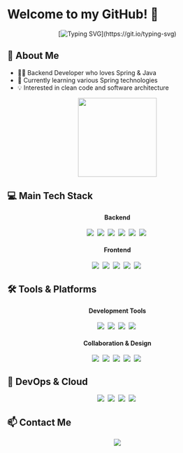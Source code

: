 # Welcome to my GitHub! 👋

<div align="center">
  
  <!-- 소개 배너 이미지나 타이틀 -->
  
  [![Typing SVG](https://readme-typing-svg.demolab.com?font=Fira+Code&weight=600&size=30&pause=1000&color=F7319E&center=true&vCenter=true&repeat=true&random=false&width=600&lines=Backend+Developer;)](https://git.io/typing-svg)
  
</div>

## 🌟 About Me
- 👨‍💻 Backend Developer who loves Spring & Java
- 🌱 Currently learning various Spring technologies
- 💡 Interested in clean code and software architecture

<div align="center">
  
  <!-- GitHub 통계 - 2개를 나란히 배치 -->
  <img height="180em" src="https://github-readme-stats.vercel.app/api?username=ddangme&show_icons=true&theme=radical&include_all_commits=true&count_private=true" />
  
</div>

## 💻 Main Tech Stack
<div align="center">
  <h4>Backend</h4>
  <img src="https://img.shields.io/badge/java-007396?style=for-the-badge&logo=java&logoColor=white" />&nbsp
  <img src="https://img.shields.io/badge/Spring%20Boot-6DB33F?style=for-the-badge&logo=spring-boot&logoColor=white" />&nbsp
  <img src="https://img.shields.io/badge/Spring%20Security-6DB33F?style=for-the-badge&logo=spring-security&logoColor=white" />&nbsp
  <img src="https://img.shields.io/badge/Spring%20Data%20JPA-6DB33F?style=for-the-badge&logo=spring&logoColor=white" />&nbsp
  <img src="https://img.shields.io/badge/QueryDSL-0769AD?style=for-the-badge&logo=java&logoColor=white" />&nbsp
  <img src="https://img.shields.io/badge/MySQL-4479A1?style=for-the-badge&logo=mysql&logoColor=white" />&nbsp
  
  <h4>Frontend</h4>
  <img src="https://img.shields.io/badge/React-61DAFB?style=for-the-badge&logo=react&logoColor=black" />&nbsp
  <img src="https://img.shields.io/badge/TypeScript-3178C6?style=for-the-badge&logo=typescript&logoColor=white" />&nbsp
  <img src="https://img.shields.io/badge/React%20Router-CA4245?style=for-the-badge&logo=react-router&logoColor=white" />&nbsp
  <img src="https://img.shields.io/badge/Styled%20Components-DB7093?style=for-the-badge&logo=styled-components&logoColor=white" />&nbsp
  <img src="https://img.shields.io/badge/Tailwind%20CSS-06B6D4?style=for-the-badge&logo=tailwind-css&logoColor=white" />&nbsp
</div>

## 🛠️ Tools & Platforms
<div align="center">
  <h4>Development Tools</h4>
  <img src="https://img.shields.io/badge/intellij-000000.svg?style=for-the-badge&logo=intellij-idea&logoColor=white" />&nbsp
  <img src="https://img.shields.io/badge/VSCode-2C2C32.svg?style=for-the-badge&logo=visual-studio-code&logoColor=22ABF3" />&nbsp
  <img src="https://img.shields.io/badge/git-F05033.svg?style=for-the-badge&logo=git&logoColor=white" />&nbsp
  <img src="https://img.shields.io/badge/github-181717.svg?style=for-the-badge&logo=github&logoColor=white" />&nbsp
  
  <h4>Collaboration & Design</h4>
  <img src="https://img.shields.io/badge/jira-0052CC.svg?style=for-the-badge&logo=jira&logoColor=white" />&nbsp
  <img src="https://img.shields.io/badge/confluence-172B4D.svg?style=for-the-badge&logo=confluence&logoColor=white" />&nbsp
  <img src="https://img.shields.io/badge/notion-000000.svg?style=for-the-badge&logo=notion&logoColor=white" />&nbsp
  <img src="https://img.shields.io/badge/figma-F24E1E.svg?style=for-the-badge&logo=figma&logoColor=white" />&nbsp
  <img src="https://img.shields.io/badge/zeplin-FFE4AF.svg?style=for-the-badge&logo=zeplin&logoColor=black" />&nbsp
</div>

## 🚀 DevOps & Cloud
<div align="center">
  <img src="https://img.shields.io/badge/AWS-232F3E?style=for-the-badge&logo=amazon-aws&logoColor=white" />&nbsp
  <img src="https://img.shields.io/badge/Nginx-009639?style=for-the-badge&logo=nginx&logoColor=white" />&nbsp
  <img src="https://img.shields.io/badge/Kubernetes-326CE5?style=for-the-badge&logo=kubernetes&logoColor=white" />&nbsp
  <img src="https://img.shields.io/badge/Docker-2496ED?style=for-the-badge&logo=docker&logoColor=white" />&nbsp
</div>

## 📫 Contact Me
<div align="center">
  <a href="mailto:ssilver121@naver.com">
    <img src="https://img.shields.io/badge/ssilver121@naver.com-D14836?style=for-the-badge&logo=gmail&logoColor=white"/>
  </a>
</div>
